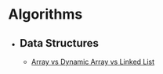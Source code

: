 # Algorithms

- ## Data Structures

  - [Array vs Dynamic Array vs Linked List](https://github.com/MS269/Algorithms/tree/main/Data%20Structures/Array%20vs%20Dynamic%20Array%20vs%20Linked%20List)
